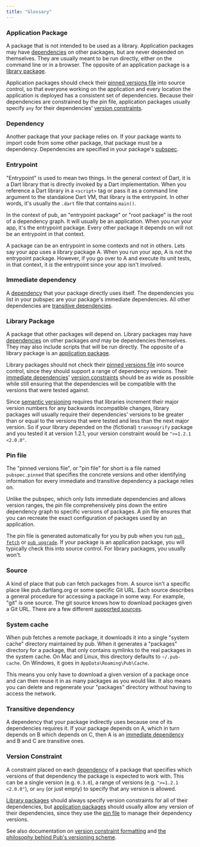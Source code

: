 ```yaml
---
title: "Glossary"
---
```


### Application Package

A package that is not intended to be used as a library. Application packages may
have [dependencies](#dependency) on other packages, but are never depended on
themselves. They are usually meant to be run directly, either on the command
line or in a browser. The opposite of an application package is a [library
package](#library-package).

Application packages should check their [pinned versions file](#pin-file) into
source control, so that everyone working on the application and every location
the application is deployed has a consistent set of dependencies. Because their
dependencies are constrained by the pin file, application packages usually
specify `any` for their dependencies' [version
constraints](#version-constraint).

### Dependency

Another package that your package relies on. If your package wants to import
code from some other package, that package must be a dependency. Dependencies
are specified in your package's [pubspec](pubspec.html).

### Entrypoint

"Entrypoint" is used to mean two things. In the general context of Dart, it is
a Dart library that is directly invoked by a Dart implementation. When you
reference a Dart library in a `<script>` tag or pass it as a command line
argument to the standalone Dart VM, that library is the entrypoint. In other
words, it's usually the `.dart` file that contains `main()`.

In the context of pub, an "entrypoint package" or "root package" is the root
of a dependency graph. It will usually be an application. When you run your app,
it's the entrypoint package. Every other package it depends on will not be an
entrypoint in that context.

A package can be an entrypoint in some contexts and not in others. Lets say your
app uses a library package A. When you run your app, A is not the entrypoint
package. However, if you go over to A and execute its unit tests, in that
context, it *is* the entrypoint since your app isn't involved.

### Immediate dependency

A [dependency](#dependency) that your package directly uses itself. The
dependencies you list in your pubspec are your package's immediate dependencies.
All other dependencies are [transitive dependencies](#transitive-dependency).

### Library Package

A package that other packages will depend on. Library packages may have
[dependencies](#dependency) on other packages *and* may be dependencies
themselves. They may also include scripts that will be run directly. The
opposite of a library package is an [application package](#application-package).

Library packages should not check their [pinned versions file](#pin-file) into
source control, since they should support a range of dependency versions. Their
[immediate dependencies](#immediate-dependency)' [version
constraints](#version-constraints) should be as wide as possible while still
ensuring that the dependencies will be compatible with the versions that were
tested against.

Since [semantic versioning](http://semver.org) requires that libraries increment
their major version numbers for any backwards incompatible changes, library
packages will usually require their dependencies' versions to be greater than or
equal to the versions that were tested and less than the next major version. So
if your library depended on the (fictional) `transmogrify` package and you
tested it at version 1.2.1, your version constraint would be `">=1.2.1 <2.0.0"`.

### Pin file

The "pinned versions file", or "pin file" for short is a file named
`pubspec.pinned` that specifies the concrete versions and other identifying
information for every immediate and transitive dependency a package relies on.

Unlike the pubspec, which only lists immediate dependencies and allows version
ranges, the pin file comprehensively pins down the entire dependency graph to
specific versions of packages. A pin file ensures that you can recreate the
exact configuration of packages used by an application.

The pin file is generated automatically for you by pub when you run
[`pub fetch`](pub-fetch.html) or [`pub upgrade`](pub-upgrade.html). If your
package is an application package, you will typically check this into source
control. For library packages, you usually won't.

### Source

A kind of place that pub can fetch packages from. A source isn't a specific
place like pub.dartlang.org or some specific Git URL. Each source describes a
general procedure for accessing a package in some way. For example, "git" is
one source. The git source knows how to download packages given a Git URL.
There are a few different [supported sources](pubspec.html#dependency-sources).

### System cache

When pub fetches a remote package, it downloads it into a single
"system cache" directory maintained by pub. When it generates a "packages"
directory for a package, that only contains symlinks to the real packages in
the system cache. On Mac and Linux, this directory defaults to `~/.pub-cache`.
On Windows, it goes in `AppData\Roaming\Pub\Cache`.

This means you only have to download a given version of a package once and can
then reuse it in as many packages as you would like. It also means you can
delete and regenerate your "packages" directory without having to access the
network.

### Transitive dependency

A dependency that your package indirectly uses because one of its dependencies
requires it. If your package depends on A, which in turn depends on B which
depends on C, then A is an [immediate dependency](#immediate-dependency) and B
and C are transitive ones.

### Version Constraint

A constraint placed on each [dependency](#dependency) of a package that
specifies which versions of that dependency the package is expected to work
with. This can be a single version (e.g. `0.3.0`), a range of versions (e.g.
`">=1.2.1 <2.0.0"`), or `any` (or just empty) to specify that any version is
allowed.

[Library packages](#library-package) should always specify version constraints
for all of their dependencies, but [application packages](#application-package)
should usually allow any version of their dependencies, since they use the
[pin file](#pin-file) to manage their dependency versions.

See also documentation on [version constraint
formatting](/doc/pubspec.html#version-constraints) and [the philosophy behind
Pub's versioning scheme](/doc/versioning.html).
